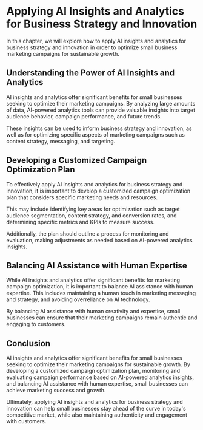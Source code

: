 Applying AI Insights and Analytics for Business Strategy and Innovation
====================================================================================================================================================

In this chapter, we will explore how to apply AI insights and analytics for business strategy and innovation in order to optimize small business marketing campaigns for sustainable growth.

Understanding the Power of AI Insights and Analytics
----------------------------------------------------

AI insights and analytics offer significant benefits for small businesses seeking to optimize their marketing campaigns. By analyzing large amounts of data, AI-powered analytics tools can provide valuable insights into target audience behavior, campaign performance, and future trends.

These insights can be used to inform business strategy and innovation, as well as for optimizing specific aspects of marketing campaigns such as content strategy, messaging, and targeting.

Developing a Customized Campaign Optimization Plan
--------------------------------------------------

To effectively apply AI insights and analytics for business strategy and innovation, it is important to develop a customized campaign optimization plan that considers specific marketing needs and resources.

This may include identifying key areas for optimization such as target audience segmentation, content strategy, and conversion rates, and determining specific metrics and KPIs to measure success.

Additionally, the plan should outline a process for monitoring and evaluation, making adjustments as needed based on AI-powered analytics insights.

Balancing AI Assistance with Human Expertise
--------------------------------------------

While AI insights and analytics offer significant benefits for marketing campaign optimization, it is important to balance AI assistance with human expertise. This includes maintaining a human touch in marketing messaging and strategy, and avoiding overreliance on AI technology.

By balancing AI assistance with human creativity and expertise, small businesses can ensure that their marketing campaigns remain authentic and engaging to customers.

Conclusion
----------

AI insights and analytics offer significant benefits for small businesses seeking to optimize their marketing campaigns for sustainable growth. By developing a customized campaign optimization plan, monitoring and evaluating campaign performance based on AI-powered analytics insights, and balancing AI assistance with human expertise, small businesses can achieve marketing success and growth.

Ultimately, applying AI insights and analytics for business strategy and innovation can help small businesses stay ahead of the curve in today's competitive market, while also maintaining authenticity and engagement with customers.
